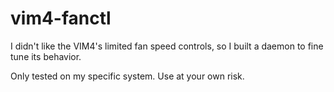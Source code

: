 # vim4-fanctl

I didn't like the VIM4's limited fan speed controls, so I built a daemon to fine tune its behavior.

Only tested on my specific system. Use at your own risk.
